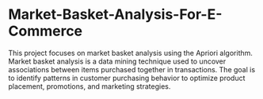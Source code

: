 # Market-Basket-Analysis-For-E-Commerce
This project focuses on market basket analysis using the Apriori algorithm. Market basket analysis is a data mining technique used to uncover associations between items purchased together in transactions. The goal is to identify patterns in customer purchasing behavior to optimize product placement, promotions, and marketing strategies.
